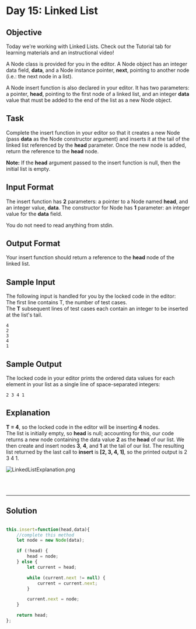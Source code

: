 # Day 15: Linked List
## Objective

Today we're working with Linked Lists. Check out the Tutorial tab for learning materials and an instructional video!

A Node class is provided for you in the editor. A Node object has an integer data field, **data**, and a Node instance pointer, **next**, pointing to another node (i.e.: the next node in a list).

A Node insert function is also declared in your editor. It has two parameters: a pointer, **head**, pointing to the first node of a linked list, and an integer **data** value that must be added to the end of the list as a new Node object.


## Task

Complete the insert function in your editor so that it creates a new Node (pass **data** as the Node constructor argument) and inserts it at the tail of the linked list referenced by the **head** parameter. Once the new node is added, return the reference to the **head** node.

**Note:** If the **head** argument passed to the insert function is null, then the initial list is empty.


## Input Format

The insert function has **2** parameters: a pointer to a Node named **head**, and an integer value, **data**. 
The constructor for Node has **1** parameter: an integer value for the **data** field.

You do not need to read anything from stdin.


## Output Format

Your insert function should return a reference to the **head** node of the linked list.


## Sample Input

The following input is handled for you by the locked code in the editor: <br/>
The first line contains T, the number of test cases. <br/>
The **T** subsequent lines of test cases each contain an integer to be inserted at the list's tail.

```
4
2
3
4
1
```


## Sample Output

The locked code in your editor prints the ordered data values for each element in your list as a single line of space-separated integers:

```
2 3 4 1
```

## Explanation
   
**T = 4**, so the locked code in the editor will be inserting **4** nodes. <br/>
The list is initially empty, so **head** is null; accounting for this, our code returns a new node containing the data value **2** as the **head** of our list. We then create and insert nodes **3**, **4**, and **1** at the tail of our list. The resulting list returned by the last call to **insert** is **[2, 3, 4, 1]**, so the printed output is 2 3 4 1.

![LinkedListExplanation.png](https://s3.amazonaws.com/hr-challenge-images/17168/1456961238-28488bfa0d-LinkedListExplanation.png)

<br/>
<br/>

---

## Solution

```javascript

this.insert=function(head,data){
    //complete this method
    let node = new Node(data);

    if (!head) {
        head = node;
    } else {
        let current = head;

        while (current.next != null) {
            current = current.next;
        }

        current.next = node;
    }

    return head;
};
